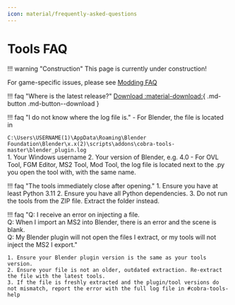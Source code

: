 ```yaml
---
icon: material/frequently-asked-questions
---
```


# Tools FAQ

!!! warning "Construction"
    This page is currently under construction!

For game-specific issues, please see [Modding FAQ](../Modding-FAQ/index.md)

!!! faq "Where is the latest release?"
    [Download :material-download:](../Download.md){ .md-button .md-button--download }

!!! faq "I do not know where the log file is."
    - For Blender, the file is located in
        <div class="annotate" markdown>
            `C:\Users\USERNAME(1)\AppData\Roaming\Blender Foundation\Blender\x.x(2)\scripts\addons\cobra-tools-master\blender_plugin.log`
        </div>
        1. Your Windows username
        2. Your version of Blender, e.g. 4.0
    - For OVL Tool, FGM Editor, MS2 Tool, Mod Tool, the log file is located next to the .py you open the tool with, with the same name.

!!! faq "The tools immediately close after opening."
    1. Ensure you have at least Python 3.11
    2. Ensure you have all Python dependencies.
    3. Do not run the tools from the ZIP file. Extract the folder instead.

!!! faq "Q: I receive an error on injecting a file.<br />Q: When I import an MS2 into Blender, there is an error and the scene is blank.<br />Q: My Blender plugin will not open the files I extract, or my tools will not inject the MS2 I export."

    1. Ensure your Blender plugin version is the same as your tools version.
    2. Ensure your file is not an older, outdated extraction. Re-extract the file with the latest tools.
    3. If the file is freshly extracted and the plugin/tool versions do not mismatch, report the error with the full log file in #cobra-tools-help